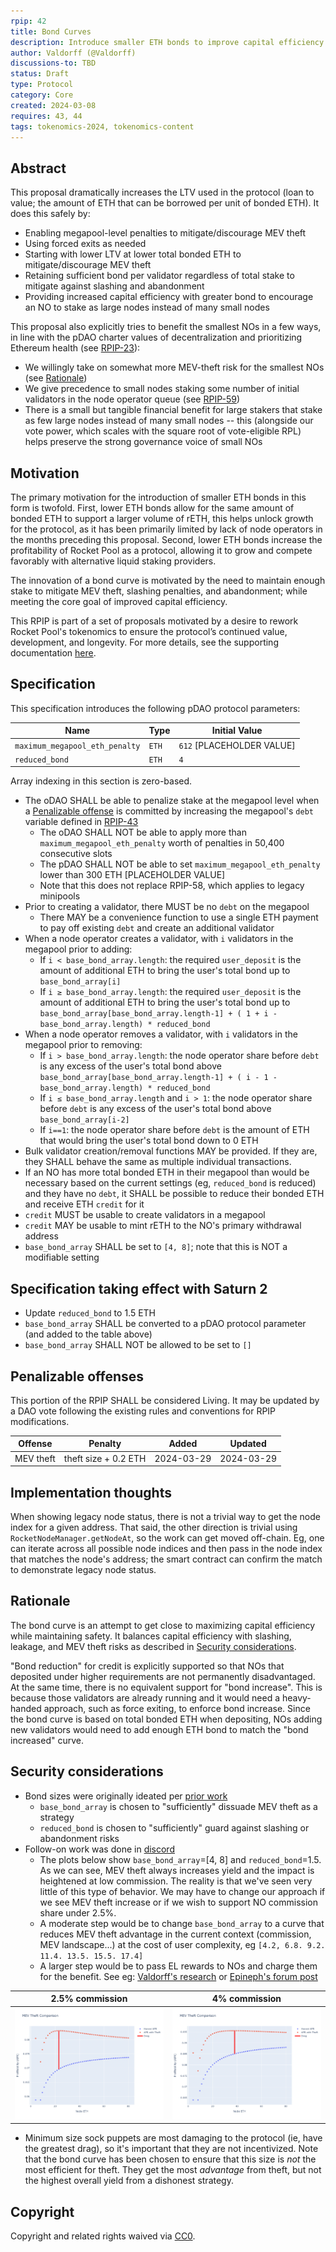 ```yaml
---
rpip: 42
title: Bond Curves
description: Introduce smaller ETH bonds to improve capital efficiency for node operators while maintaining the security of the Rocket Pool protocol.
author: Valdorff (@Valdorff)
discussions-to: TBD
status: Draft
type: Protocol
category: Core
created: 2024-03-08
requires: 43, 44
tags: tokenomics-2024, tokenomics-content
---
```


## Abstract
This proposal dramatically increases the LTV used in the protocol (loan to value; the amount of ETH that can be borrowed per unit of bonded ETH). It does this safely by:
- Enabling megapool-level penalties to mitigate/discourage MEV theft
- Using forced exits as needed
- Starting with lower LTV at lower total bonded ETH to mitigate/discourage MEV theft
- Retaining sufficient bond per validator regardless of total stake to mitigate against slashing and abandonment
- Providing increased capital efficiency with greater bond to encourage an NO to stake as large nodes instead of many small nodes

This proposal also explicitly tries to benefit the smallest NOs in a few ways, in line with the pDAO charter values of decentralization and prioritizing Ethereum health (see [RPIP-23](./RPIP-23.md)):
- We willingly take on somewhat more MEV-theft risk for the smallest NOs (see [Rationale](#rationale))
- We give precedence to small nodes staking some number of initial validators in the node operator queue (see [RPIP-59](./RPIP-59.md))
- There is a small but tangible financial benefit for large stakers that stake as few large nodes instead of many small nodes -- this (alongside our vote power, which scales with the square root of vote-eligible RPL) helps preserve the strong governance voice of small NOs

## Motivation

The primary motivation for the introduction of smaller ETH bonds in this form is twofold. First, lower ETH bonds allow for the same amount of bonded ETH to support a larger volume of rETH, this helps unlock growth for the protocol, as it has been primarily limited by lack of node operators in the months preceding this proposal. Second, lower ETH bonds increase the profitability of Rocket Pool as a protocol, allowing it to grow and compete favorably with alternative liquid staking providers.

The innovation of a bond curve is motivated by the need to maintain enough stake to mitigate MEV theft, slashing penalties, and abandonment; while meeting the core goal of improved capital efficiency.

This RPIP is part of a set of proposals motivated by a desire to rework Rocket Pool's tokenomics to ensure the protocol’s continued value, development, and longevity. For more details, see the supporting documentation [here](../tokenomics-explainers/001-why-rework.md).

## Specification
This specification introduces the following pDAO protocol parameters:

| Name                           | Type    | Initial Value             |
|--------------------------------|---------|---------------------------|
| `maximum_megapool_eth_penalty` | `ETH`   | `612` [PLACEHOLDER VALUE] |
| `reduced_bond`                 | `ETH`   | `4`                       |

Array indexing in this section is zero-based.

- The oDAO SHALL be able to penalize stake at the megapool level when a [Penalizable offense](#penalizable-offenses) is committed by increasing the megapool's `debt` variable defined in [RPIP-43](./RPIP-43.md/#debt-variable)
  - The oDAO SHALL NOT be able to apply more than `maximum_megapool_eth_penalty` worth of penalties in 50,400 consecutive slots
  - The pDAO SHALL NOT be able to set `maximum_megapool_eth_penalty` lower than 300 ETH [PLACEHOLDER VALUE]
  - Note that this does not replace RPIP-58, which applies to legacy minipools
- Prior to creating a validator, there MUST be no `debt` on the megapool
  - There MAY be a convenience function to use a single ETH payment to pay off existing `debt` and create an additional validator
- When a node operator creates a validator, with `i` validators in the megapool prior to adding: 
  - If `i < base_bond_array.length`: the required `user_deposit` is the amount of additional ETH to bring the user's total bond up to `base_bond_array[i]`
  - If `i ≥ base_bond_array.length`: the required `user_deposit` is the amount of additional ETH to bring the user's total bond up to `base_bond_array[base_bond_array.length-1] + ( 1 + i - base_bond_array.length) * reduced_bond`
- When a node operator removes a validator, with `i` validators in the megapool prior to removing:
  - If `i > base_bond_array.length`: the node operator share before `debt` is any excess of the user's total bond above `base_bond_array[base_bond_array.length-1] + ( i - 1 - base_bond_array.length) * reduced_bond`
  - If `i ≤ base_bond_array.length` and `i > 1`: the node operator share before `debt` is any excess of the user's total bond above `base_bond_array[i-2]`
  - If `i==1`: the node operator share before `debt` is the amount of ETH that would bring the user's total bond down to 0 ETH
- Bulk validator creation/removal functions MAY be provided. If they are, they SHALL behave the same as multiple individual transactions.
- If an NO has more total bonded ETH in their megapool than would be necessary based on the current settings (eg, `reduced_bond` is reduced) and they have no `debt`, it SHALL be possible to reduce their bonded ETH and receive ETH `credit` for it
- `credit` MUST be usable to create validators in a megapool
- `credit` MAY be usable to mint rETH to the NO's primary withdrawal address
- `base_bond_array` SHALL be set to `[4, 8]`; note that this is NOT a modifiable setting


## Specification taking effect with Saturn 2
- Update `reduced_bond` to 1.5 ETH
- `base_bond_array` SHALL be converted to a pDAO protocol parameter (and added to the table above)
- `base_bond_array` SHALL NOT be allowed to be set to `[]`

## Penalizable offenses
This portion of the RPIP SHALL be considered Living. It may be updated by a DAO vote following the existing rules and conventions for RPIP modifications.

| Offense   | Penalty              | Added      | Updated    |
|-----------|----------------------|------------|------------|
| MEV theft | theft size + 0.2 ETH | 2024-03-29 | 2024-03-29 |

## Implementation thoughts
When showing legacy node status, there is not a trivial way to get the node index for a given address. That said, the other direction is trivial using `RocketNodeManager.getNodeAt`, so the work can get moved off-chain. Eg, one can iterate across all possible node indices and then pass in the node index that matches the node's address; the smart contract can confirm the match to demonstrate legacy node status.

## Rationale
The bond curve is an attempt to get close to maximizing capital efficiency while maintaining safety. It balances capital efficiency with slashing, leakage, and MEV theft risks as described in [Security considerations](#security-considerations). 

"Bond reduction" for credit is explicitly supported so that NOs that deposited under higher requirements are not permanently disadvantaged. At the same time, there is no equivalent support for "bond increase". This is because those validators are already running and it would need a heavy-handed approach, such as force exiting, to enforce bond increase. Since the bond curve is based on total bonded ETH when depositing, NOs adding new validators would need to add enough ETH bond to match the "bond increased" curve.

## Security considerations
- Bond sizes were originally ideated per [prior work](../assets/rpip-42/bond_curves.md)
  - `base_bond_array` is chosen to "sufficiently" dissuade MEV theft as a strategy
  - `reduced_bond` is chosen to "sufficiently" guard against slashing or abandonment risks
- Follow-on work was done in [discord](https://discord.com/channels/405159462932971535/1228753782402318427/1228914436924772352)
  - The plots below show `base_bond_array`=[4, 8] and `reduced_bond`=1.5. As we can see, MEV theft always increases yield and the impact is heightened at low commission. The reality is that we've seen very little of this type of behavior. We may have to change our approach if we see MEV theft increase or if we wish to support NO commission share under 2.5%.
  - A moderate step would be to change `base_bond_array` to a curve that reduces MEV theft advantage in the current context (commission, MEV landscape...) at the cost of user complexity, eg `[4.2, 6.8. 9.2. 11.4. 13.5. 15.5. 17.4]`
  - A larger step would be to pass EL rewards to NOs and charge them for the benefit. See eg: [Valdorff's research](https://github.com/Valdorff/rp-thoughts/tree/main/leb_safety#negative-commission-aka-assign-execution-layer-rewards-to-nos) or [Epineph's forum post](https://dao.rocketpool.net/t/reimagining-large-block-theft/2146)
  
| 2.5% commission                                 | 4% commission                                |
|-------------------------------------------------|----------------------------------------------|
| ![img.png](../assets/rpip-42/theft_2.5pct.png)  | ![img.png](../assets/rpip-42/theft_4pct.png) |

- Minimum size sock puppets are most damaging to the protocol (ie, have the greatest drag), so it's important that they are not incentivized. Note that the bond curve has been chosen to ensure that this size is _not_ the most efficient for theft. They get the most _advantage_ from theft, but not the highest overall yield from a dishonest strategy.

## Copyright
Copyright and related rights waived via [CC0](https://creativecommons.org/publicdomain/zero/1.0/).
